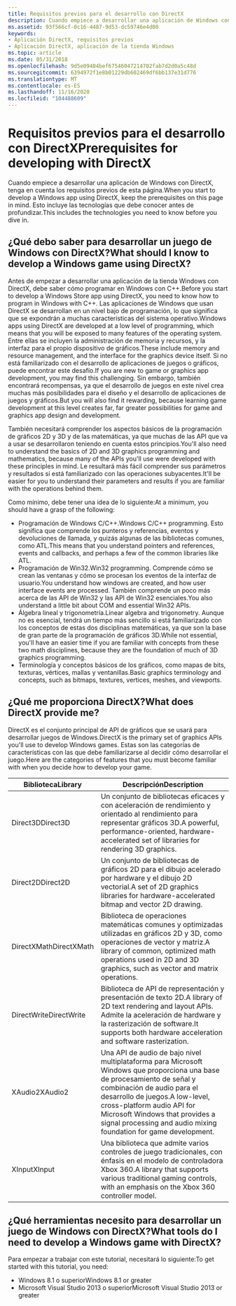 ```yaml
---
title: Requisitos previos para el desarrollo con DirectX
description: Cuando empiece a desarrollar una aplicación de Windows con DirectX, tenga en cuenta los requisitos previos de esta página. Esto incluye las tecnologías que debe conocer antes de profundizar.
ms.assetid: 93f566cf-0c16-4487-9d53-dc59746e4d00
keywords:
- Aplicación DirectX, requisitos previos
- Aplicación DirectX, aplicación de la tienda Windows
ms.topic: article
ms.date: 05/31/2018
ms.openlocfilehash: 9d5e09484bef67546047214702fab7d2d0a5c48d
ms.sourcegitcommit: 6394972f1e8b01229db602469df6bb137e31d776
ms.translationtype: MT
ms.contentlocale: es-ES
ms.lasthandoff: 11/16/2020
ms.locfileid: "104488609"
---
```

# <a name="prerequisites-for-developing-with-directx"></a><span data-ttu-id="8282b-106">Requisitos previos para el desarrollo con DirectX</span><span class="sxs-lookup"><span data-stu-id="8282b-106">Prerequisites for developing with DirectX</span></span>

<span data-ttu-id="8282b-107">Cuando empiece a desarrollar una aplicación de Windows con DirectX, tenga en cuenta los requisitos previos de esta página.</span><span class="sxs-lookup"><span data-stu-id="8282b-107">When you start to develop a Windows app using DirectX, keep the prerequisites on this page in mind.</span></span> <span data-ttu-id="8282b-108">Esto incluye las tecnologías que debe conocer antes de profundizar.</span><span class="sxs-lookup"><span data-stu-id="8282b-108">This includes the technologies you need to know before you dive in.</span></span>

## <a name="what-should-i-know-to-develop-a-windows-game-using-directx"></a><span data-ttu-id="8282b-109">¿Qué debo saber para desarrollar un juego de Windows con DirectX?</span><span class="sxs-lookup"><span data-stu-id="8282b-109">What should I know to develop a Windows game using DirectX?</span></span>

<span data-ttu-id="8282b-110">Antes de empezar a desarrollar una aplicación de la tienda Windows con DirectX, debe saber cómo programar en Windows con C++.</span><span class="sxs-lookup"><span data-stu-id="8282b-110">Before you start to develop a Windows Store app using DirectX, you need to know how to program in Windows with C++.</span></span> <span data-ttu-id="8282b-111">Las aplicaciones de Windows que usan DirectX se desarrollan en un nivel bajo de programación, lo que significa que se expondrán a muchas características del sistema operativo.</span><span class="sxs-lookup"><span data-stu-id="8282b-111">Windows apps using DirectX are developed at a low level of programming, which means that you will be exposed to many features of the operating system.</span></span> <span data-ttu-id="8282b-112">Entre ellas se incluyen la administración de memoria y recursos, y la interfaz para el propio dispositivo de gráficos.</span><span class="sxs-lookup"><span data-stu-id="8282b-112">These include memory and resource management, and the interface for the graphics device itself.</span></span> <span data-ttu-id="8282b-113">Si no está familiarizado con el desarrollo de aplicaciones de juegos o gráficos, puede encontrar este desafío.</span><span class="sxs-lookup"><span data-stu-id="8282b-113">If you are new to game or graphics app development, you may find this challenging.</span></span> <span data-ttu-id="8282b-114">Sin embargo, también encontrará recompensas, ya que el desarrollo de juegos en este nivel crea muchas más posibilidades para el diseño y el desarrollo de aplicaciones de juegos y gráficos.</span><span class="sxs-lookup"><span data-stu-id="8282b-114">But you will also find it rewarding, because learning game development at this level creates far, far greater possibilities for game and graphics app design and development.</span></span>

<span data-ttu-id="8282b-115">También necesitará comprender los aspectos básicos de la programación de gráficos 2D y 3D y de las matemáticas, ya que muchas de las API que va a usar se desarrollaron teniendo en cuenta estos principios.</span><span class="sxs-lookup"><span data-stu-id="8282b-115">You'll also need to understand the basics of 2D and 3D graphics programming and mathematics, because many of the APIs you'll use were developed with these principles in mind.</span></span> <span data-ttu-id="8282b-116">Le resultará más fácil comprender sus parámetros y resultados si está familiarizado con las operaciones subyacentes.</span><span class="sxs-lookup"><span data-stu-id="8282b-116">It'll be easier for you to understand their parameters and results if you are familiar with the operations behind them.</span></span>

<span data-ttu-id="8282b-117">Como mínimo, debe tener una idea de lo siguiente:</span><span class="sxs-lookup"><span data-stu-id="8282b-117">At a minimum, you should have a grasp of the following:</span></span>

-   <span data-ttu-id="8282b-118">Programación de Windows C/C++.</span><span class="sxs-lookup"><span data-stu-id="8282b-118">Windows C/C++ programming.</span></span> <span data-ttu-id="8282b-119">Esto significa que comprende los punteros y referencias, eventos y devoluciones de llamada, y quizás algunas de las bibliotecas comunes, como ATL.</span><span class="sxs-lookup"><span data-stu-id="8282b-119">This means that you understand pointers and references, events and callbacks, and perhaps a few of the common libraries like ATL.</span></span>
-   <span data-ttu-id="8282b-120">Programación de Win32.</span><span class="sxs-lookup"><span data-stu-id="8282b-120">Win32 programming.</span></span> <span data-ttu-id="8282b-121">Comprende cómo se crean las ventanas y cómo se procesan los eventos de la interfaz de usuario.</span><span class="sxs-lookup"><span data-stu-id="8282b-121">You understand how windows are created, and how user interface events are processed.</span></span> <span data-ttu-id="8282b-122">También comprende un poco más acerca de las API de Win32 y las API de Win32 esenciales.</span><span class="sxs-lookup"><span data-stu-id="8282b-122">You also understand a little bit about COM and essential Win32 APIs.</span></span>
-   <span data-ttu-id="8282b-123">Álgebra lineal y trigonometría.</span><span class="sxs-lookup"><span data-stu-id="8282b-123">Linear algebra and trigonometry.</span></span> <span data-ttu-id="8282b-124">Aunque no es esencial, tendrá un tiempo más sencillo si está familiarizado con los conceptos de estas dos disciplinas matemáticas, ya que son la base de gran parte de la programación de gráficos 3D.</span><span class="sxs-lookup"><span data-stu-id="8282b-124">While not essential, you'll have an easier time if you are familiar with concepts from these two math disciplines, because they are the foundation of much of 3D graphics programming.</span></span>
-   <span data-ttu-id="8282b-125">Terminología y conceptos básicos de los gráficos, como mapas de bits, texturas, vértices, mallas y ventanillas.</span><span class="sxs-lookup"><span data-stu-id="8282b-125">Basic graphics terminology and concepts, such as bitmaps, textures, vertices, meshes, and viewports.</span></span>

## <a name="what-does-directx-provide-me"></a><span data-ttu-id="8282b-126">¿Qué me proporciona DirectX?</span><span class="sxs-lookup"><span data-stu-id="8282b-126">What does DirectX provide me?</span></span>

<span data-ttu-id="8282b-127">DirectX es el conjunto principal de API de gráficos que se usará para desarrollar juegos de Windows.</span><span class="sxs-lookup"><span data-stu-id="8282b-127">DirectX is the primary set of graphics APIs you'll use to develop Windows games.</span></span> <span data-ttu-id="8282b-128">Estas son las categorías de características con las que debe familiarizarse al decidir cómo desarrollar el juego.</span><span class="sxs-lookup"><span data-stu-id="8282b-128">Here are the categories of features that you must become familiar with when you decide how to develop your game.</span></span>



| <span data-ttu-id="8282b-129">Biblioteca</span><span class="sxs-lookup"><span data-stu-id="8282b-129">Library</span></span>     | <span data-ttu-id="8282b-130">Descripción</span><span class="sxs-lookup"><span data-stu-id="8282b-130">Description</span></span>                                                                                                                                     |
|-------------|-------------------------------------------------------------------------------------------------------------------------------------------------|
| <span data-ttu-id="8282b-131">Direct3D</span><span class="sxs-lookup"><span data-stu-id="8282b-131">Direct3D</span></span>    | <span data-ttu-id="8282b-132">Un conjunto de bibliotecas eficaces y con aceleración de rendimiento y orientado al rendimiento para representar gráficos 3D.</span><span class="sxs-lookup"><span data-stu-id="8282b-132">A powerful, performance-oriented, hardware-accelerated set of libraries for rendering 3D graphics.</span></span>                                              |
| <span data-ttu-id="8282b-133">Direct2D</span><span class="sxs-lookup"><span data-stu-id="8282b-133">Direct2D</span></span>    | <span data-ttu-id="8282b-134">Un conjunto de bibliotecas de gráficos 2D para el dibujo acelerado por hardware y el dibujo 2D vectorial.</span><span class="sxs-lookup"><span data-stu-id="8282b-134">A set of 2D graphics libraries for hardware-accelerated bitmap and vector 2D drawing.</span></span>                                                           |
| <span data-ttu-id="8282b-135">DirectXMath</span><span class="sxs-lookup"><span data-stu-id="8282b-135">DirectXMath</span></span> | <span data-ttu-id="8282b-136">Biblioteca de operaciones matemáticas comunes y optimizadas utilizadas en gráficos 2D y 3D, como operaciones de vector y matriz.</span><span class="sxs-lookup"><span data-stu-id="8282b-136">A library of common, optimized math operations used in 2D and 3D graphics, such as vector and matrix operations.</span></span>                                |
| <span data-ttu-id="8282b-137">DirectWrite</span><span class="sxs-lookup"><span data-stu-id="8282b-137">DirectWrite</span></span> | <span data-ttu-id="8282b-138">Biblioteca de API de representación y presentación de texto 2D.</span><span class="sxs-lookup"><span data-stu-id="8282b-138">A library of 2D text rendering and layout APIs.</span></span> <span data-ttu-id="8282b-139">Admite la aceleración de hardware y la rasterización de software.</span><span class="sxs-lookup"><span data-stu-id="8282b-139">It supports both hardware acceleration and software rasterization.</span></span>                              |
| <span data-ttu-id="8282b-140">XAudio2</span><span class="sxs-lookup"><span data-stu-id="8282b-140">XAudio2</span></span>     | <span data-ttu-id="8282b-141">Una API de audio de bajo nivel multiplataforma para Microsoft Windows que proporciona una base de procesamiento de señal y combinación de audio para el desarrollo de juegos.</span><span class="sxs-lookup"><span data-stu-id="8282b-141">A low-level, cross-platform audio API for Microsoft Windows that provides a signal processing and audio mixing foundation for game development.</span></span> |
| <span data-ttu-id="8282b-142">XInput</span><span class="sxs-lookup"><span data-stu-id="8282b-142">XInput</span></span>      | <span data-ttu-id="8282b-143">Una biblioteca que admite varios controles de juego tradicionales, con énfasis en el modelo de controladora Xbox 360.</span><span class="sxs-lookup"><span data-stu-id="8282b-143">A library that supports various traditional gaming controls, with an emphasis on the Xbox 360 controller model.</span></span>                                 |



 

## <a name="what-tools-do-i-need-to-develop-a-windows-game-with-directx"></a><span data-ttu-id="8282b-144">¿Qué herramientas necesito para desarrollar un juego de Windows con DirectX?</span><span class="sxs-lookup"><span data-stu-id="8282b-144">What tools do I need to develop a Windows game with DirectX?</span></span>

<span data-ttu-id="8282b-145">Para empezar a trabajar con este tutorial, necesitará lo siguiente:</span><span class="sxs-lookup"><span data-stu-id="8282b-145">To get started with this tutorial, you need:</span></span>

-   <span data-ttu-id="8282b-146">Windows 8.1 o superior</span><span class="sxs-lookup"><span data-stu-id="8282b-146">Windows 8.1 or greater</span></span>
-   <span data-ttu-id="8282b-147">Microsoft Visual Studio 2013 o superior</span><span class="sxs-lookup"><span data-stu-id="8282b-147">Microsoft Visual Studio 2013 or greater</span></span>

 

 




